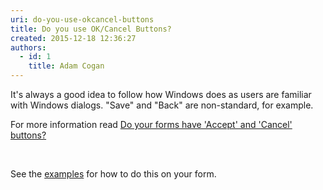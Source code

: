 ```yaml
---
uri: do-you-use-okcancel-buttons
title: Do you use OK/Cancel Buttons?
created: 2015-12-18 12:36:27
authors:
  - id: 1
    title: Adam Cogan
---
```





<span class='intro'> It's always a good idea to follow how Windows does&#160;as users are familiar with Windows dialogs. &quot;Save&quot; and &quot;Back​&quot; are non-standard, for example.<br> </span>

<p>​​For more information read&#160;<a href="https&#58;//www.ssw.com.au/ssw/standards/rules/rulestobetterwindowsforms.aspx#ANCBTN" target="_blank">Do your forms have 'Accept' and 'Cancel' buttons?</a> 

​</p><p>See the&#160;<a href="/_layouts/15/FIXUPREDIRECT.ASPX?WebId=3dfc0e07-e23a-4cbb-aac2-e778b71166a2&amp;TermSetId=07da3ddf-0924-4cd2-a6d4-a4809ae20160&amp;TermId=3ee0b1cc-284f-48fc-a364-36992cbed601">examples</a>&#160;for how to do this on your form.​​</p>


